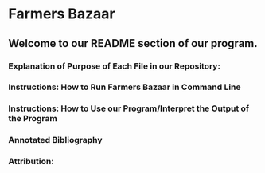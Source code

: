 # Farmers Bazaar
## Welcome to our README section of our program. 


### Explanation of Purpose of Each File in our Repository: 



### **Instructions:** How to Run Farmers Bazaar in Command Line


### **Instructions:** How to Use our Program/Interpret the Output of the Program


### Annotated Bibliography


### Attribution: 
